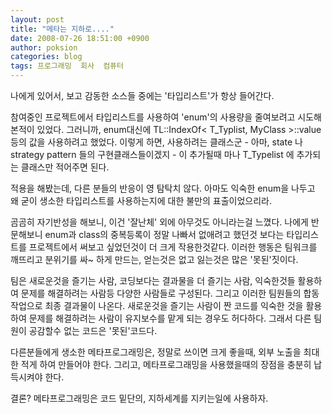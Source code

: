 ```yaml
---
layout: post
title: "메타는 지하로...."
date: 2008-07-26 18:51:00 +0900
author: poksion
categories: blog
tags: 프로그래밍  회사  컴퓨터
---
```


나에게 있어서, 보고 감동한 소스들 중에는 '타입리스트'가 항상 들어간다.

참여중인 프로젝트에서 타입리스트를 사용하여 'enum'의 사용량을 줄여보려고 시도해본적이 있었다. 그러니까, enum대신에 TL::IndexOf< T_Typlist, MyClass >::value 등의 값을 사용하려고 했었다. 이렇게 하면, 사용하려는 클래스군 - 아마, state 나 strategy pattern 들의 구현클래스들이겠지 - 이 추가될때 마나 T_Typelist 에 추가되는 클래스만 적어주면 된다.

적용을 해봤는데, 다른 분들의 반응이 영 탐탁치 않다. 아마도 익숙한 enum을 나두고 왜 굳이 생소한 타입리스트를 사용하는지에 대한 불만의 표출이었으리라.

곰곰히 자기반성을 해보니, 이건 '잘난체' 외에 아무것도 아니라는걸 느꼈다. 나에게 반문해보니 enum과 class의 중복등록이 정말 나빠서 없애려고 했던것 보다는 타입리스트를 프로젝트에서 써보고 싶었던것이 더 크게 작용한것같다. 이러한 행동은 팀워크를 깨뜨리고 분위기를 싸~ 하게 만드는, 얻는것은 없고 잃는것은 많은 '못된'짓이다.

팀은 새로운것을 즐기는 사람, 코딩보다는 결과물을 더 즐기는 사람, 익숙한것들 활용하여 문제를 해결하려는 사람등 다양한 사람들로 구성된다. 그리고 이러한 팀원들의 합동작업으로 최종 결과물이 나온다. 새로운것을 즐기는 사람이 짠 코드를 익숙한 것을 활용하여 문제를 해결하려는 사람이 유지보수를 맡게 되는 경우도 허다하다. 그래서 다른 팀원이 공감할수 없는 코드은 '못된'코드다. 

다른분들에게 생소한 메타프로그래밍은, 정말로 쓰이면 크게 좋을때, 외부 노출을 최대한 적게 하여 만들어야 한다. 그리고, 메타프로그래밍을 사용했을때의 장점을 충분히 납득시켜야 한다.

결론? 메타프로그래밍은 코드 밑단의, 지하세계를 지키는일에 사용하자.

